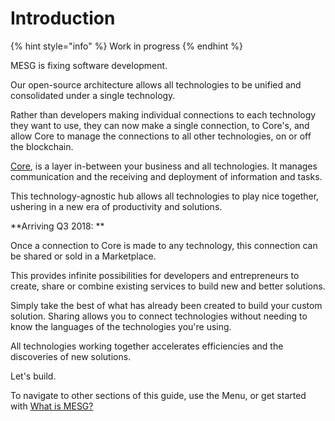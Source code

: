 # Introduction

{% hint style="info" %}
Work in progress
{% endhint %}

MESG is fixing software development.   
  
Our open-source architecture allows all technologies to be unified and consolidated under a single technology.   
  
Rather than developers making individual connections to each technology they want to use, they can now make a single connection, to Core's, and allow Core to manage the connections to all other technologies, on or off the blockchain.

[Core](https://docs.mesg.tech/~/edit/primary/start-here/mesg-core), is a layer in-between your business and all technologies. It manages communication and the receiving and deployment of information and tasks.

This technology-agnostic hub allows all technologies to play nice together, ushering in a new era of productivity and solutions.

**Arriving Q3 2018: **

Once a connection to Core is made to any technology, this connection can be shared or sold in a Marketplace. 

This provides infinite possibilities for developers and entrepreneurs to create, share or combine existing services to build new and better solutions.

Simply take the best of what has already been created to build your custom solution. Sharing allows you to connect technologies without needing to know the languages of the technologies you're using.

All technologies working together accelerates efficiencies and the discoveries of new solutions.

Let's build.

To navigate to other sections of this guide, use the Menu, or get started with [What is MESG? ](start-here/what-is-mesg.md)

